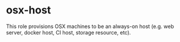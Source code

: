 osx-host
========

This role provisions OSX machines to be an always-on host (e.g. web server, docker host, CI host, storage resource, etc).
